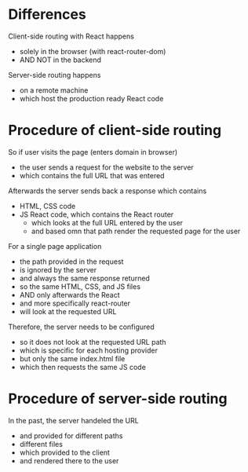 # Differences

Client-side routing with React happens

- solely in the browser (with react-router-dom)
- AND NOT in the backend

Server-side routing happens

- on a remote machine
- which host the production ready React code

# Procedure of client-side routing

So if user visits the page (enters domain in browser)

- the user sends a request for the website to the server
- which contains the full URL that was entered

Afterwards the server sends back a response which contains

- HTML, CSS code
- JS React code, which contains the React router
  - which looks at the full URL entered by the user
  - and based omn that path render the requested page for the user

For a single page application

- the path provided in the request
- is ignored by the server
- and always the same response returned
- so the same HTML, CSS, and JS files
- AND only afterwards the React
- and more specifically react-router
- will look at the requested URL

Therefore, the server needs to be configured

- so it does not look at the requested URL path
- which is specific for each hosting provider
- but only the same index.html file
- which then requests the same JS code

# Procedure of server-side routing

In the past, the server handeled the URL

- and provided for different paths
- different files
- which provided to the client
- and rendered there to the user
